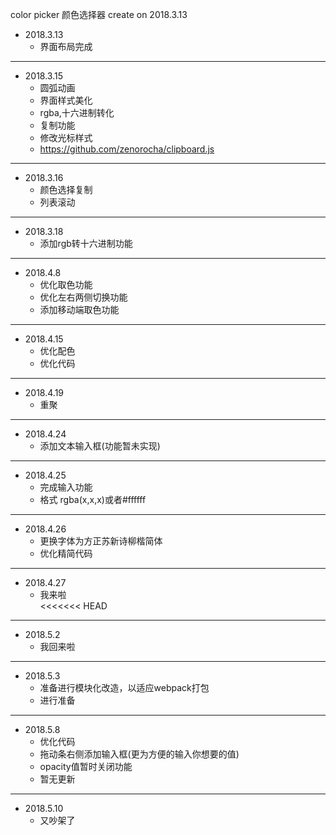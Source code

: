 color picker
颜色选择器
create on 2018.3.13

+ 2018.3.13
    - 界面布局完成

***

+ 2018.3.15
	- 圆弧动画
	- 界面样式美化    
	- rgba,十六进制转化
	- 复制功能
	- 修改光标样式
	- https://github.com/zenorocha/clipboard.js

***

+ 2018.3.16
	- 颜色选择复制
	- 列表滚动
	
***

+ 2018.3.18
	- 添加rgb转十六进制功能


***

+ 2018.4.8
	- 优化取色功能
	- 优化左右两侧切换功能
	- 添加移动端取色功能	

***

+ 2018.4.15
	- 优化配色	
	- 优化代码

***

+ 2018.4.19
	- 重聚	

***

+ 2018.4.24
	- 添加文本输入框(功能暂未实现)		

***

+ 2018.4.25
	- 完成输入功能
	- 格式 rgba(x,x,x)或者#ffffff	

***

+ 2018.4.26
	- 更换字体为方正苏新诗柳楷简体	
	- 优化精简代码

***

+ 2018.4.27
	- 我来啦	
<<<<<<< HEAD

***

+ 2018.5.2
	- 我回来啦	

***

+ 2018.5.3
	- 准备进行模块化改造，以适应webpack打包
	- 进行准备	

***

+ 2018.5.8
	- 优化代码
	- 拖动条右侧添加输入框(更为方便的输入你想要的值)
	- opacity值暂时关闭功能
	- 暂无更新
	
***

+ 2018.5.10
	- 又吵架了	


